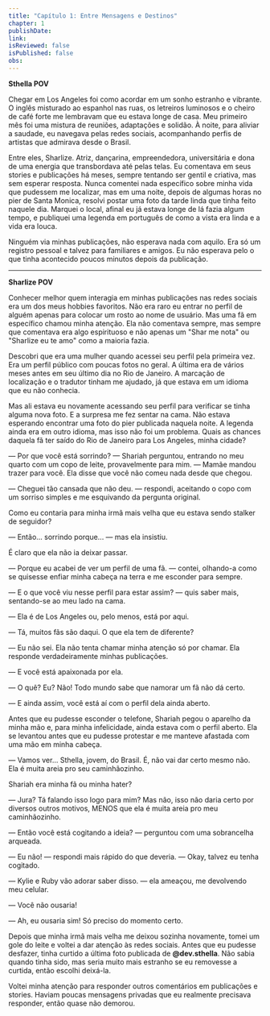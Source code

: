 ```yaml
---
title: "Capítulo 1: Entre Mensagens e Destinos"
chapter: 1
publishDate: 
link: 
isReviewed: false
isPublished: false
obs:
---
```


**Sthella POV**

Chegar em Los Angeles foi como acordar em um sonho estranho e vibrante. O inglês misturado ao espanhol nas ruas, os letreiros luminosos e o cheiro de café forte me lembravam que eu estava longe de casa. Meu primeiro mês foi uma mistura de reuniões, adaptações e solidão. À noite, para aliviar a saudade, eu navegava pelas redes sociais, acompanhando perfis de artistas que admirava desde o Brasil.

Entre eles, Sharlize. Atriz, dançarina, empreendedora, universitária e dona de uma energia que transbordava até pelas telas. Eu comentava em seus stories e publicações há meses, sempre tentando ser gentil e criativa, mas sem esperar resposta. Nunca comentei nada específico sobre minha vida que pudessem me localizar, mas em uma noite, depois de algumas horas no pier de Santa Monica, resolvi postar uma foto da tarde linda que tinha feito naquele dia. Marquei o local, afinal eu já estava longe de lá fazia algum tempo, e publiquei uma legenda em português de como a vista era linda e a vida era louca.

Ninguém via minhas publicações, não esperava nada com aquilo. Era só um registro pessoal e talvez para familiares e amigos. Eu não esperava pelo o que tinha acontecido poucos minutos depois da publicação.

---

**Sharlize POV**

Conhecer melhor quem interagia em minhas publicações nas redes sociais era um dos meus hobbies favoritos. Não era raro eu entrar no perfil de alguém apenas para colocar um rosto ao nome de usuário. Mas uma fã em específico chamou minha atenção. Ela não comentava sempre, mas sempre que comentava era algo espirituoso e não apenas um "Shar me nota" ou "Sharlize eu te amo" como a maioria fazia.

Descobri que era uma mulher quando acessei seu perfil pela primeira vez. Era um perfil público com poucas fotos no geral. A última era de vários meses antes em seu último dia no Rio de Janeiro. A marcação de localização e o tradutor tinham me ajudado, já que estava em um idioma que eu não conhecia.

Mas ali estava eu novamente acessando seu perfil para verificar se tinha alguma nova foto. E a surpresa me fez sentar na cama. Não estava esperando encontrar uma foto do pier publicada naquela noite. A legenda ainda era em outro idioma, mas isso não foi um problema. Quais as chances daquela fã ter saído do Rio de Janeiro para Los Angeles, minha cidade?

— Por que você está sorrindo? — Shariah perguntou, entrando no meu quarto com um copo de leite, provavelmente para mim. — Mamãe mandou trazer para você. Ela disse que você não comeu nada desde que chegou.

— Cheguei tão cansada que não deu. — respondi, aceitando o copo com um sorriso simples e me esquivando da pergunta original.

Como eu contaria para minha irmã mais velha que eu estava sendo stalker de seguidor?

— Então... sorrindo porque... — mas ela insistiu.

É claro que ela não ia deixar passar.

— Porque eu acabei de ver um perfil de uma fã. — contei, olhando-a como se quisesse enfiar minha cabeça na terra e me esconder para sempre.

— E o que você viu nesse perfil para estar assim? — quis saber mais, sentando-se ao meu lado na cama.

— Ela é de Los Angeles ou, pelo menos, está por aqui.

— Tá, muitos fãs são daqui. O que ela tem de diferente?

— Eu não sei. Ela não tenta chamar minha atenção só por chamar. Ela responde verdadeiramente minhas publicações.

— E você está apaixonada por ela.

— O quê? Eu? Não! Todo mundo sabe que namorar um fã não dá certo.

— E ainda assim, você está aí com o perfil dela ainda aberto.

Antes que eu pudesse esconder o telefone, Shariah pegou o aparelho da minha mão e, para minha infelicidade, ainda estava com o perfil aberto. Ela se levantou antes que eu pudesse protestar e me manteve afastada com uma mão em minha cabeça.

— Vamos ver... Sthella, jovem, do Brasil. É, não vai dar certo mesmo não. Ela é muita areia pro seu caminhãozinho.

Shariah era minha fã ou minha hater?

— Jura? Tá falando isso logo para mim? Mas não, isso não daria certo por diversos outros motivos, MENOS que ela é muita areia pro meu caminhãozinho.

— Então você está cogitando a ideia? — perguntou com uma sobrancelha arqueada.

— Eu não! — respondi mais rápido do que deveria. — Okay, talvez eu tenha cogitado.

— Kylie e Ruby vão adorar saber disso. — ela ameaçou, me devolvendo meu celular.

— Você não ousaria!

— Ah, eu ousaria sim! Só preciso do momento certo.

Depois que minha irmã mais velha me deixou sozinha novamente, tomei um gole do leite e voltei a dar atenção às redes sociais. Antes que eu pudesse desfazer, tinha curtido a última foto publicada de **@dev.sthella**. Não sabia quando tinha sido, mas seria muito mais estranho se eu removesse a curtida, então escolhi deixá-la.

Voltei minha atenção para responder outros comentários em publicações e stories. Haviam poucas mensagens privadas que eu realmente precisava responder, então quase não demorou.
